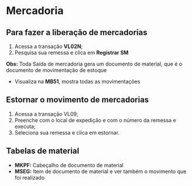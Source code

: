 # Mercadoria

## Para fazer a liberação de mercadorias

1. Acessa a transação **VL02N**;
2. Pesquisa sua remessa e clica em **Registrar SM**

**Obs:** Toda Saída de mercadoria gera um documento de material, que é o documento de movimentação de estoque 
- Visualiza na **MB51**, mostra todas as movimentações


## Estornar o movimento de mercadorias 

1. Acessa a transação VL09;
2. Preenche com o local de expedição e com o número da remessa e executa;
3. Seleciona sua remessa e clica em estornar.


## Tabelas de material

- **MKPF:** Cabeçalho de documento de material
- **MSEG:** Item de documento de material e ver também o movimento que foi realizado
